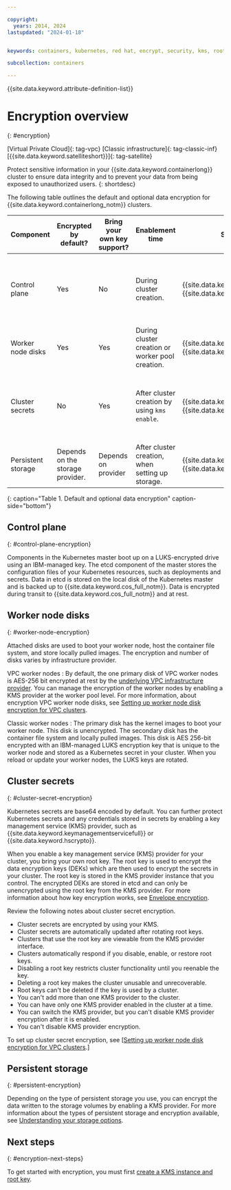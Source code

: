 ```yaml
---

copyright: 
  years: 2014, 2024
lastupdated: "2024-01-18"


keywords: containers, kubernetes, red hat, encrypt, security, kms, root key, crk

subcollection: containers

---
```


{{site.data.keyword.attribute-definition-list}}


# Encryption overview
{: #encryption}

[Virtual Private Cloud]{: tag-vpc} [Classic infrastructure]{: tag-classic-inf} [{{site.data.keyword.satelliteshort}}]{: tag-satellite}

Protect sensitive information in your {{site.data.keyword.containerlong}} cluster to ensure data integrity and to prevent your data from being exposed to unauthorized users.
{: shortdesc}

The following table outlines the default and optional data encryption for {{site.data.keyword.containerlong_notm}} clusters.


| Component | Encrypted by default? | Bring your own key support? | Enablement time | Supported KMS providers | Cross account support? |
| --- | --- | --- | --- | --- | --- |
| Control plane | Yes | No | During cluster creation. | {{site.data.keyword.hscrypto}}  \n {{site.data.keyword.keymanagementserviceshort}} | Cross account supported for Classic and VPC clusters only. | N/A | No |
| Worker node disks | Yes | Yes | During cluster creation or worker pool creation. | {{site.data.keyword.hscrypto}}  \n {{site.data.keyword.keymanagementserviceshort}} | Yes |
| Cluster secrets | No | Yes | After cluster creation by using `kms enable`. | {{site.data.keyword.hscrypto}}  \n {{site.data.keyword.keymanagementserviceshort}} | Cross account supported for Classic and VPC clusters only. |
| Persistent storage | Depends on the storage provider. | Depends on provider | After cluster creation, when setting up storage. | {{site.data.keyword.hscrypto}}  \n {{site.data.keyword.keymanagementserviceshort}} | Depends on the storage provider. |
{: caption="Table 1. Default and optional data encryption" caption-side="bottom"}



## Control plane
{: #control-plane-encryption}

Components in the Kubernetes master boot up on a LUKS-encrypted drive using an IBM-managed key. The etcd component of the master stores the configuration files of your Kubernetes resources, such as deployments and secrets. Data in etcd is stored on the local disk of the Kubernetes master and is backed up to {{site.data.keyword.cos_full_notm}}. Data is encrypted during transit to {{site.data.keyword.cos_full_notm}} and at rest. 



## Worker node disks
{: #worker-node-encryption}

Attached disks are used to boot your worker node, host the container file system, and store locally pulled images. The encryption and number of disks varies by infrastructure provider.

VPC worker nodes
:   By default, the one primary disk of VPC worker nodes is AES-256 bit encrypted at rest by the [underlying VPC infrastructure provider](/docs/vpc?topic=vpc-block-storage-about#vpc-storage-encryption). You can manage the encryption of the worker nodes by enabling a KMS provider at the worker pool level. For more information, about encryption VPC worker node disks, see [Setting up worker node disk encryption for VPC clusters](/docs/containers?topic=containers-encryption-vpc-worker-disks).

Classic worker nodes
:   The primary disk has the kernel images to boot your worker node. This disk is unencrypted. The secondary disk has the container file system and locally pulled images. This disk is AES 256-bit encrypted with an IBM-managed LUKS encryption key that is unique to the worker node and stored as a Kubernetes secret in your cluster. When you reload or update your worker nodes, the LUKS keys are rotated.




## Cluster secrets
{: #cluster-secret-encryption}

Kubernetes secrets are base64 encoded by default. You can further protect Kubernetes secrets and any credentials stored in secrets by enabling a key management service (KMS) provider, such as {{site.data.keyword.keymanagementservicefull}} or {{site.data.keyword.hscrypto}}.

When you enable a key management service (KMS) provider for your cluster, you bring your own root key. The root key is used to encrypt the data encryption keys (DEKs) which are then used to encrypt the secrets in your cluster. The root key is stored in the KMS provider instance that you control. The encrypted DEKs are stored in etcd and can only be unencrypted using the root key from the KMS provider. For more information about how key encryption works, see [Envelope encryption](/docs/key-protect?topic=key-protect-envelope-encryption).

Review the following notes about cluster secret encryption.
- Cluster secrets are encrypted by using your KMS.
- Cluster secrets are automatically updated after rotating root keys.
- Clusters that use the root key are viewable from the KMS provider interface.
- Clusters automatically respond if you disable, enable, or restore root keys.
- Disabling a root key restricts cluster functionality until you reenable the key.
- Deleting a root key makes the cluster unusable and unrecoverable.
- Root keys can't be deleted if the key is used by a cluster.
- You can't add more than one KMS provider to the cluster.
- You can have only one KMS provider enabled in the cluster at a time. 
- You can switch the KMS provider, but you can't disable KMS provider encryption after it is enabled.
- You can't disable KMS provider encryption.


To set up cluster secret encryption, see [[Setting up worker node disk encryption for VPC clusters](/docs/containers?topic=containers-encryption-secrets).]


## Persistent storage
{: #persistent-encryption}

Depending on the type of persistent storage you use, you can encrypt the data written to the storage volumes by enabling a KMS provider. For more information about the types of persistent storage and encryption available, see [Understanding your storage options](/docs/containers?topic=containers-storage-plan).


## Next steps
{: #encryption-next-steps}

To get started with encryption, you must first [create a KMS instance and root key](/docs/containers?topic=containers-encryption-setup).

